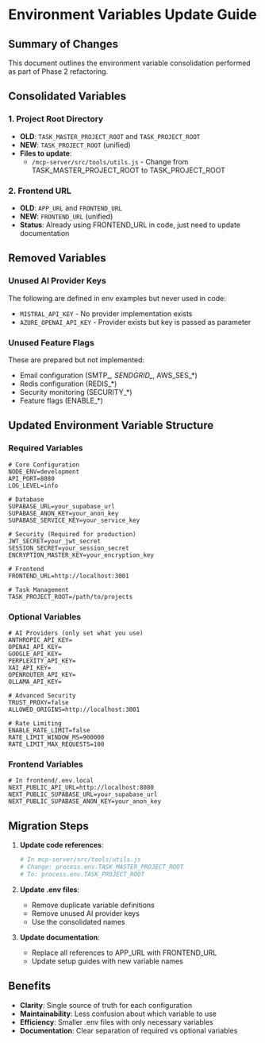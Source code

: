 # Environment Variables Update Guide

## Summary of Changes

This document outlines the environment variable consolidation performed as part of Phase 2 refactoring.

## Consolidated Variables

### 1. Project Root Directory
- **OLD**: `TASK_MASTER_PROJECT_ROOT` and `TASK_PROJECT_ROOT`
- **NEW**: `TASK_PROJECT_ROOT` (unified)
- **Files to update**:
  - `/mcp-server/src/tools/utils.js` - Change from TASK_MASTER_PROJECT_ROOT to TASK_PROJECT_ROOT

### 2. Frontend URL
- **OLD**: `APP_URL` and `FRONTEND_URL`
- **NEW**: `FRONTEND_URL` (unified)
- **Status**: Already using FRONTEND_URL in code, just need to update documentation

## Removed Variables

### Unused AI Provider Keys
The following are defined in env examples but never used in code:
- `MISTRAL_API_KEY` - No provider implementation exists
- `AZURE_OPENAI_API_KEY` - Provider exists but key is passed as parameter

### Unused Feature Flags
These are prepared but not implemented:
- Email configuration (SMTP_*, SENDGRID_*, AWS_SES_*)
- Redis configuration (REDIS_*)
- Security monitoring (SECURITY_*)
- Feature flags (ENABLE_*)

## Updated Environment Variable Structure

### Required Variables

```env
# Core Configuration
NODE_ENV=development
API_PORT=8080
LOG_LEVEL=info

# Database
SUPABASE_URL=your_supabase_url
SUPABASE_ANON_KEY=your_anon_key
SUPABASE_SERVICE_KEY=your_service_key

# Security (Required for production)
JWT_SECRET=your_jwt_secret
SESSION_SECRET=your_session_secret
ENCRYPTION_MASTER_KEY=your_encryption_key

# Frontend
FRONTEND_URL=http://localhost:3001

# Task Management
TASK_PROJECT_ROOT=/path/to/projects
```

### Optional Variables

```env
# AI Providers (only set what you use)
ANTHROPIC_API_KEY=
OPENAI_API_KEY=
GOOGLE_API_KEY=
PERPLEXITY_API_KEY=
XAI_API_KEY=
OPENROUTER_API_KEY=
OLLAMA_API_KEY=

# Advanced Security
TRUST_PROXY=false
ALLOWED_ORIGINS=http://localhost:3001

# Rate Limiting
ENABLE_RATE_LIMIT=false
RATE_LIMIT_WINDOW_MS=900000
RATE_LIMIT_MAX_REQUESTS=100
```

### Frontend Variables

```env
# In frontend/.env.local
NEXT_PUBLIC_API_URL=http://localhost:8080
NEXT_PUBLIC_SUPABASE_URL=your_supabase_url
NEXT_PUBLIC_SUPABASE_ANON_KEY=your_anon_key
```

## Migration Steps

1. **Update code references**:
   ```bash
   # In mcp-server/src/tools/utils.js
   # Change: process.env.TASK_MASTER_PROJECT_ROOT
   # To: process.env.TASK_PROJECT_ROOT
   ```

2. **Update .env files**:
   - Remove duplicate variable definitions
   - Remove unused AI provider keys
   - Use the consolidated names

3. **Update documentation**:
   - Replace all references to APP_URL with FRONTEND_URL
   - Update setup guides with new variable names

## Benefits

- **Clarity**: Single source of truth for each configuration
- **Maintainability**: Less confusion about which variable to use
- **Efficiency**: Smaller .env files with only necessary variables
- **Documentation**: Clear separation of required vs optional variables